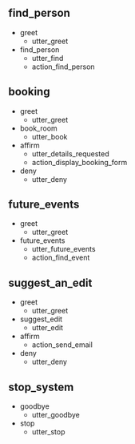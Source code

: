## find_person
* greet
    - utter_greet
* find_person
    - utter_find
    - action_find_person
    
## booking
* greet
    - utter_greet
* book_room
    - utter_book
* affirm
    - utter_details_requested
    - action_display_booking_form
* deny
     - utter_deny

## future_events
* greet
  - utter_greet
* future_events
  - utter_future_events
  - action_find_event

## suggest_an_edit
* greet
  - utter_greet
* suggest_edit
  - utter_edit
* affirm
  - action_send_email
* deny
   - utter_deny

## stop_system
* goodbye
  - utter_goodbye
* stop
  - utter_stop
